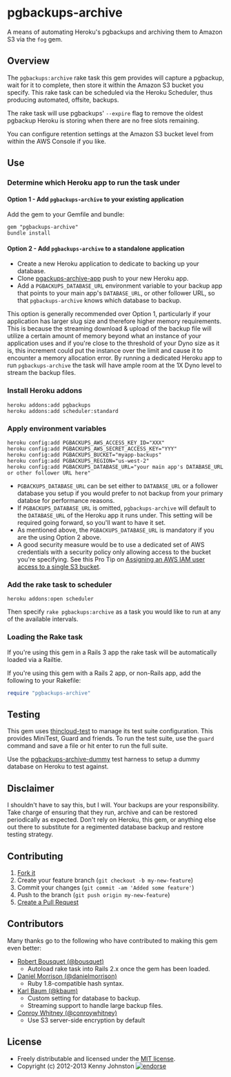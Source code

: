 # pgbackups-archive

A means of automating Heroku's pgbackups and archiving them to Amazon S3 via the `fog` gem.

## Overview

The `pgbackups:archive` rake task this gem provides will capture a pgbackup, wait for it to complete, then store it within the Amazon S3 bucket you specify.  This rake task can be scheduled via the Heroku Scheduler, thus producing automated, offsite, backups.

The rake task will use pgbackups' `--expire` flag to remove the oldest pgbackup Heroku is storing when there are no free slots remaining.

You can configure retention settings at the Amazon S3 bucket level from within the AWS Console if you like.

## Use

### Determine which Heroku app to run the task under

#### Option 1 - Add `pgbackups-archive` to your existing application

Add the gem to your Gemfile and bundle:

    gem "pgbackups-archive"
    bundle install

#### Option 2 - Add `pgbackups-archive` to a standalone application

* Create a new Heroku application to dedicate to backing up your database.
* Clone [pgackups-archive-app](https://github.com/kbaum/pgbackups-archive-app) push to your new Heroku app.
* Add a `PGBACKUPS_DATABASE_URL` environment variable to your backup app that points to your main app's `DATABASE_URL`, or other follower URL, so that `pgbackups-archive` knows which database to backup.

This option is generally recommended over Option 1, particularly if your application has larger slug size and therefore higher memory requirements.  This is because the streaming download & upload of the backup file will utilize a certain amount of memory beyond what an instance of your application uses and if you're close to the threshold of your Dyno size as it is, this increment could put the instance over the limit and cause it to encounter a memory allocation error.  By running a dedicated Heroku app to run `pgbackups-archive` the task will have ample room at the 1X Dyno level to stream the backup files.

### Install Heroku addons

    heroku addons:add pgbackups
    heroku addons:add scheduler:standard

### Apply environment variables

    heroku config:add PGBACKUPS_AWS_ACCESS_KEY_ID="XXX"
    heroku config:add PGBACKUPS_AWS_SECRET_ACCESS_KEY="YYY"
    heroku config:add PGBACKUPS_BUCKET="myapp-backups"
    heroku config:add PGBACKUPS_REGION="us-west-2"
    heroku config:add PGBACKUPS_DATABASE_URL="your main app's DATABASE_URL or other follower URL here"

* `PGBACKUPS_DATABASE_URL` can be set either to `DATABASE_URL` or a follower database you setup if you would prefer to not backup from your primary databse for performance reasons.
* If `PGBACKUPS_DATABASE_URL` is omitted, `pgbackups-archive` will default to the `DATABASE_URL` of the Heroku app it runs under.  This setting will be required going forward, so you'll want to have it set.
* As mentioned above, the `PGBACKUPS_DATABASE_URL` is mandatory if you are the using Option 2 above.
* A good security measure would be to use a dedicated set of AWS credentials with a security policy only allowing access to the bucket you're specifying.  See this Pro Tip on [Assigning an AWS IAM user access to a single S3 bucket](http://coderwall.com/p/dwhlma).

### Add the rake task to scheduler

    heroku addons:open scheduler

Then specify `rake pgbackups:archive` as a task you would like to run at any of the available intervals.

### Loading the Rake task

If you're using this gem in a Rails 3 app the rake task will be automatically loaded via a Railtie.

If you're using this gem with a Rails 2 app, or non-Rails app, add the following to your Rakefile:

```ruby
require "pgbackups-archive"
```

## Testing

This gem uses [thincloud-test](https://github.com/newleaders/thincloud-test) to manage its test suite configuration.  This provides MiniTest, Guard and friends.  To run the test suite, use the `guard` command and save a file or hit enter to run the full suite.

Use the [pgbackups-archive-dummy](https://github.com/kjohnston/pgbackups-archive-dummy) test harness to setup a dummy database on Heroku to test against.

## Disclaimer

I shouldn't have to say this, but I will.  Your backups are your responsibility.  Take charge of ensuring that they run, archive and can be restored periodically as expected.  Don't rely on Heroku, this gem, or anything else out there to substitute for a regimented database backup and restore testing strategy.

## Contributing

1. [Fork it](https://github.com/kjohnston/pgbackups-archive/fork_select)
2. Create your feature branch (`git checkout -b my-new-feature`)
3. Commit your changes (`git commit -am 'Added some feature'`)
4. Push to the branch (`git push origin my-new-feature`)
5. [Create a Pull Request](https://github.com/kjohnston/pgbackups-archive/pull/new)

## Contributors

Many thanks go to the following who have contributed to making this gem even better:

* [Robert Bousquet (@bousquet)](https://github.com/bousquet)
  * Autoload rake task into Rails 2.x once the gem has been loaded.
* [Daniel Morrison (@danielmorrison)](https://github.com/danielmorrison)
  * Ruby 1.8-compatible hash syntax.
* [Karl Baum (@kbaum)](https://github.com/kbaum)
  * Custom setting for database to backup.
  * Streaming support to handle large backup files.
* [Conroy Whitney (@conroywhitney)](https://github.com/conroywhitney)
  * Use S3 server-side encryption by default

## License

* Freely distributable and licensed under the [MIT license](http://kjohnston.mit-license.org/license.html).
* Copyright (c) 2012-2013 Kenny Johnston [![endorse](http://api.coderwall.com/kjohnston/endorsecount.png)](http://coderwall.com/kjohnston)
